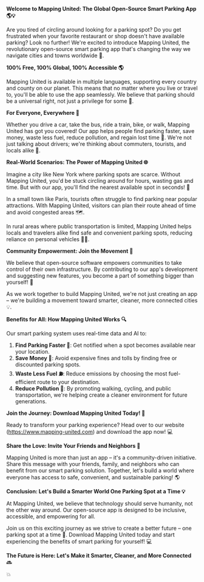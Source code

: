 **Welcome to Mapping United: The Global Open-Source Smart Parking App 🌎💡**

Are you tired of circling around looking for a parking spot? Do you get frustrated when your favorite restaurant or shop doesn't have available parking? Look no further! We're excited to introduce Mapping United, the revolutionary open-source smart parking app that's changing the way we navigate cities and towns worldwide 🌟.

**100% Free, 100% Global, 100% Accessible 🌎**

Mapping United is available in multiple languages, supporting every country and county on our planet. This means that no matter where you live or travel to, you'll be able to use the app seamlessly. We believe that parking should be a universal right, not just a privilege for some 🙏.

**For Everyone, Everywhere 🌈**

Whether you drive a car, take the bus, ride a train, bike, or walk, Mapping United has got you covered! Our app helps people find parking faster, save money, waste less fuel, reduce pollution, and regain lost time 💸. We're not just talking about drivers; we're thinking about commuters, tourists, and locals alike 🌟.

**Real-World Scenarios: The Power of Mapping United 🌐**

Imagine a city like New York where parking spots are scarce. Without Mapping United, you'd be stuck circling around for hours, wasting gas and time. But with our app, you'll find the nearest available spot in seconds! 💨

In a small town like Paris, tourists often struggle to find parking near popular attractions. With Mapping United, visitors can plan their route ahead of time and avoid congested areas 🗺️.

In rural areas where public transportation is limited, Mapping United helps locals and travelers alike find safe and convenient parking spots, reducing reliance on personal vehicles 🚴‍♀️.

**Community Empowerment: Join the Movement 💪**

We believe that open-source software empowers communities to take control of their own infrastructure. By contributing to our app's development and suggesting new features, you become a part of something bigger than yourself! 🌈

As we work together to build Mapping United, we're not just creating an app – we're building a movement toward smarter, cleaner, more connected cities 💡.

**Benefits for All: How Mapping United Works 🔍**

Our smart parking system uses real-time data and AI to:

1. **Find Parking Faster 🚨**: Get notified when a spot becomes available near your location.
2. **Save Money 💸**: Avoid expensive fines and tolls by finding free or discounted parking spots.
3. **Waste Less Fuel ⛽️**: Reduce emissions by choosing the most fuel-efficient route to your destination.
4. **Reduce Pollution 🌿**: By promoting walking, cycling, and public transportation, we're helping create a cleaner environment for future generations.

**Join the Journey: Download Mapping United Today! 📱**

Ready to transform your parking experience? Head over to our website (https://www.mapping-united.com) and download the app now! 💻

**Share the Love: Invite Your Friends and Neighbors 🤝**

Mapping United is more than just an app – it's a community-driven initiative. Share this message with your friends, family, and neighbors who can benefit from our smart parking solution. Together, let's build a world where everyone has access to safe, convenient, and sustainable parking! 🌎

**Conclusion: Let's Build a Smarter World One Parking Spot at a Time 💡**

At Mapping United, we believe that technology should serve humanity, not the other way around. Our open-source app is designed to be inclusive, accessible, and empowering for all.

Join us on this exciting journey as we strive to create a better future – one parking spot at a time 🌈. Download Mapping United today and start experiencing the benefits of smart parking for yourself! 💻

**The Future is Here: Let's Make it Smarter, Cleaner, and More Connected 🔜**

💥